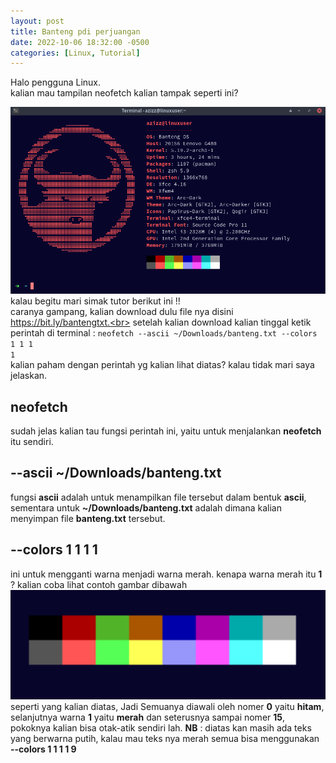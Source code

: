 ```yaml
---
layout: post
title: Banteng pdi perjuangan
date: 2022-10-06 18:32:00 -0500
categories: [Linux, Tutorial]
---
```

Halo pengguna Linux.<br>
kalian mau tampilan neofetch kalian tampak seperti ini?

![image info](/gambar/banteng.png)
kalau begitu mari simak tutor berikut ini !!<br>
caranya gampang, kalian download dulu file nya disini https://bit.ly/bantengtxt.<br>
setelah kalian download kalian tinggal ketik perintah di terminal : <code>neofetch --ascii ~/Downloads/banteng.txt --colors 1 1 1 1</code><br>
kalian paham dengan perintah yg kalian lihat diatas? kalau tidak mari saya jelaskan.
## neofetch
sudah jelas kalian tau fungsi perintah ini, yaitu untuk menjalankan **neofetch** itu sendiri.
## --ascii ~/Downloads/banteng.txt
fungsi **ascii** adalah untuk menampilkan file tersebut dalam bentuk **ascii**, sementara untuk **~/Downloads/banteng.txt** adalah dimana kalian menyimpan file **banteng.txt** tersebut.
## --colors 1 1 1 1
ini untuk mengganti warna menjadi warna merah. kenapa warna merah itu **1** ? kalian coba lihat contoh gambar dibawah
![image info](/gambar/warna.png)
seperti yang kalian diatas, Jadi Semuanya diawali oleh nomer **0** yaitu **hitam**, selanjutnya warna **1** yaitu **merah** dan seterusnya sampai nomer **15**, pokoknya kalian bisa otak-atik sendiri lah.
**NB** : diatas kan masih ada teks yang berwarna putih, kalau mau teks nya merah semua bisa menggunakan **--colors 1 1 1 1 9**